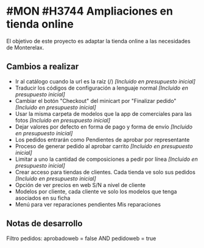 # #MON #H3744 Ampliaciones en tienda online

El objetivo de este proyecto es adaptar la tienda online a las necesidades de Monterelax.

## Cambios a realizar

- Ir al catálogo cuando la url es la raíz (/) _[Incluido en presupuesto inicial]_
- Traducir los códigos de configuración a lenguaje normal _[Incluido en presupuesto inicial]_
- Cambiar el botón "Checkout" del minicart por "Finalizar pedido" _[Incluido en presupuesto inicial]_
- Usar la misma carpeta de modelos que la app de comerciales para las fotos _[Incluido en presupuesto inicial]_
- Dejar valores por defecto en forma de pago y forma de envío _[Incluido en presupuesto inicial]_
- Los pedidos entrarán como Pendientes de aprobar por representante
- Proceso de generar pedido al aprobar carrito _[Incluido en presupuesto inicial]_
- Limitar a uno la cantidad de composiciones a pedir por línea _[Incluido en presupuesto inicial]_
- Crear acceso para tiendas de clientes. Cada tienda ve solo sus pedidos _[Incluido en presupuesto inicial]_
- Opción de ver precios en web S/N a nivel de cliente
- Modelos por cliente, cada cliente ve solo los modelos que tenga asociados en su ficha
- Menú para ver reparaciones pendientes Mis reparaciones

## Notas de desarrollo

Filtro pedidos: aprobadoweb = false AND pedidoweb = true